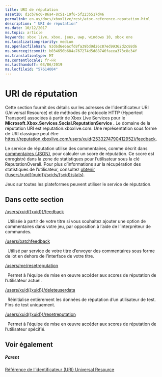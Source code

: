 ```yaml
---
title: URI de réputation
assetID: d1cb76c0-86a4-8c51-19f6-5f223b517d46
permalink: en-us/docs/xboxlive/rest/atoc-reference-reputation.html
description: " URI de réputation"
ms.date: 10/12/2017
ms.topic: article
keywords: xbox live, xbox, jeux, uwp, windows 10, xbox one
ms.localizationpriority: medium
ms.openlocfilehash: 93d6d6e6acfd8fa39bd9d26c87ed99362d2c88d6
ms.sourcegitcommit: b034650b684a767274d5d88746faeea373c8e34f
ms.translationtype: MT
ms.contentlocale: fr-FR
ms.lasthandoff: 03/06/2019
ms.locfileid: "57614004"
---
```

# <a name="reputation-uris"></a>URI de réputation
 
Cette section fournit des détails sur les adresses de l’identificateur URI (Universal Resource) et de méthodes de protocole HTTP (Hypertext Transport) associées à partir de Xbox Live Services pour le **Microsoft.Xbox.Services.Social.ReputationService** . Le domaine de la réputation URI est reputation.xboxlive.com. Une représentation sous forme de URI classique peut être https://reputation.xboxlive.com/users/xuid(2533274790412952)/feedback. 
 
Le service de réputation utilise des commentaires, comme décrit dans [commentaires (JSON)](../../json/json-feedback.md), pour calculer un score de réputation. Ce score est enregistré dans la zone de statistiques pour l’utilisateur sous la clé ReputationOverall. Pour plus d’informations sur la récupération des statistiques de l’utilisateur, consultez [obtenir (/users/xuid({xuid})/scids/{scid}/stats)](../userstats/uri-usersxuidscidsscidstatsget.md). 
 
Jeux sur toutes les plateformes peuvent utiliser le service de réputation.
 
<a id="ID4EMB"></a>

 
## <a name="in-this-section"></a>Dans cette section

[/users/xuid({xuid})/feedback](uri-reputationusersxuidfeedback.md)

&nbsp;&nbsp;Utilisée à partir de votre titre si vous souhaitez ajouter une option de commentaires dans votre jeu, par opposition à l’aide de l’interpréteur de commandes.

[/users/batchfeedback](uri-reputationusersbatchfeedback.md)

&nbsp;&nbsp;Utilisé par service de votre titre d’envoyer des commentaires sous forme de lot en dehors de l’interface de votre titre.

[/users/me/resetreputation](uri-usersmeresetreputation.md)

&nbsp;&nbsp;Permet à l’équipe de mise en œuvre accéder aux scores de réputation de l’utilisateur actuel.

[/users/xuid({xuid})/deleteuserdata](uri-usersxuiddeleteuserdata.md)

&nbsp;&nbsp;Réinitialise entièrement les données de réputation d’un utilisateur de test. Fins de test uniquement.

[/users/xuid({xuid})/resetreputation](uri-usersxuidresetreputation.md)

&nbsp;&nbsp;Permet à l’équipe de mise en œuvre accéder aux scores de réputation de l’utilisateur spécifié.
 
<a id="ID4E5B"></a>

 
## <a name="see-also"></a>Voir également
 
<a id="ID4EAC"></a>

 
##### <a name="parent"></a>Parent 

[Référence de l’identificateur (URI) Universal Resource](../atoc-xboxlivews-reference-uris.md)

   